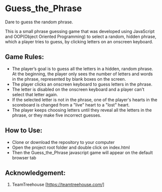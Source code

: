 # Guess_the_Phrase
 Dare to guess the random phrase. 
 
 This is a small phrase guessing game that was developed using JavaScript
and OOP(Object Oriented Programming) to select a random, hidden phrase, which a player tries to 
guess, by clicking letters on an onscreen keyboard.

## Game Rules:
* The player’s goal is to guess all the letters in a hidden, random phrase. At the beginning, the player only sees the number of letters and words in the phrase, represented by blank boxes on the screen.
* The player clicks an onscreen keyboard to guess letters in the phrase.
* The letter is disabled on the onscreen keyboard and a player can't select that letter again.
* If the selected letter is not in the phrase, one of the player's hearts in the scoreboard is changed from a "live" heart to a "lost" heart.
* The player keeps choosing letters until they reveal all the letters in the phrase, or they make five incorrect guesses.
## How to Use:
* Clone or download the repository to your computer
* Open the project root folder and double click on index.html
* Then the Guess_the_Phrase javascript game will appear on the default browser tab
## Acknowledgement:
1. TeamTreehouse [https://teamtreehouse.com/]
